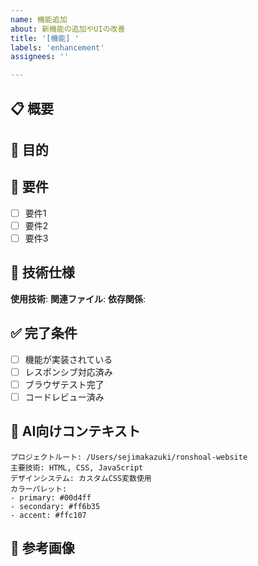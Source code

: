 ```yaml
---
name: 機能追加
about: 新機能の追加やUIの改善
title: '[機能] '
labels: 'enhancement'
assignees: ''

---
```


## 📋 概要
<!-- このタスクで実現したいことを簡潔に -->

## 🎯 目的
<!-- なぜこの機能が必要か -->

## 📝 要件
- [ ] 要件1
- [ ] 要件2
- [ ] 要件3

## 🔧 技術仕様
**使用技術**: <!-- HTML, CSS, JavaScript等 -->
**関連ファイル**: <!-- 編集するファイルのパス -->
**依存関係**: <!-- 他の機能との関係 -->

## ✅ 完了条件
- [ ] 機能が実装されている
- [ ] レスポンシブ対応済み
- [ ] ブラウザテスト完了
- [ ] コードレビュー済み

## 🤖 AI向けコンテキスト
```
プロジェクトルート: /Users/sejimakazuki/ronshoal-website
主要技術: HTML, CSS, JavaScript
デザインシステム: カスタムCSS変数使用
カラーパレット:
- primary: #00d4ff
- secondary: #ff6b35
- accent: #ffc107
```

## 📸 参考画像
<!-- 必要に応じてデザイン案を添付 -->